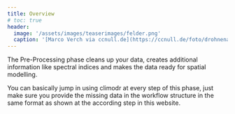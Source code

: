 ```yaml
---
title: Overview
# toc: true
header:
  image: '/assets/images/teaserimages/felder.png'
  caption: '[Marco Verch via ccnull.de](https://ccnull.de/foto/drohnenaufnahme-von-landwirtschaftlichen-feldern-mit-geometrischen-mustern/1105470). [CC-BY 2.0](https://creativecommons.org/licenses/by/2.0/de/). Image cropped.'
---
```


The Pre-Processing phase cleans up your data, creates additional information like spectral indices and makes the data ready for spatial modelling. 
<!--more-->

You can basically jump in using climodr at every step of this phase, just make sure you provide the missing data in the workflow structure in the same format as shown at the according step in this website. 